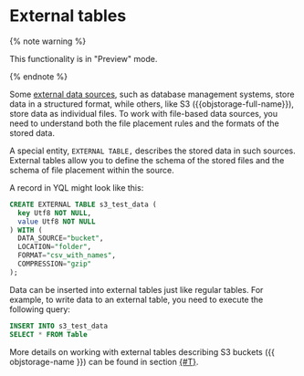 # External tables

{% note warning %}

This functionality is in "Preview" mode.

{% endnote %}

Some [external data sources](external_data_source.md), such as database management systems, store data in a structured format, while others, like S3 ({{objstorage-full-name}}), store data as individual files. To work with file-based data sources, you need to understand both the file placement rules and the formats of the stored data.

A special entity, `EXTERNAL TABLE,` describes the stored data in such sources. External tables allow you to define the schema of the stored files and the schema of file placement within the source.

A record in YQL might look like this:

```sql
CREATE EXTERNAL TABLE s3_test_data (
  key Utf8 NOT NULL,
  value Utf8 NOT NULL
) WITH (
  DATA_SOURCE="bucket",
  LOCATION="folder",
  FORMAT="csv_with_names",
  COMPRESSION="gzip"
);
```

Data can be inserted into external tables just like regular tables. For example, to write data to an external table, you need to execute the following query:

```sql
INSERT INTO s3_test_data
SELECT * FROM Table
```

More details on working with external tables describing S3 buckets ({{ objstorage-name }}) can be found in section [{#T}](../federated_query/s3/external_table.md).